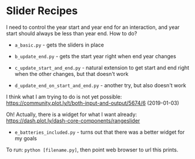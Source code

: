 Slider Recipes
==============

I need to control the year start and year end for an interaction, and
year start should always be less than year end.  How to do?

* `a_basic.py` - gets the sliders in place

* `b_update_end.py` - gets the start year right when end year changes

* `c_update_start_and_end.py` - natural extension to get start and end
  right when the other changes, but that doesn't work

* `d_update_end_on_start_and_end.py` - another try, but also doesn't
  work

I think what I am trying to do is not yet possible:
https://community.plot.ly/t/both-input-and-output/5674/6 (2019-01-03)

Oh! Actually, there is a widget for what I want already:
https://dash.plot.ly/dash-core-components/rangeslider

* `e_batteries_included.py` - turns out that there was a better widget
  for my goals

To run: `python [filename.py]`, then point web browser to url this
prints.